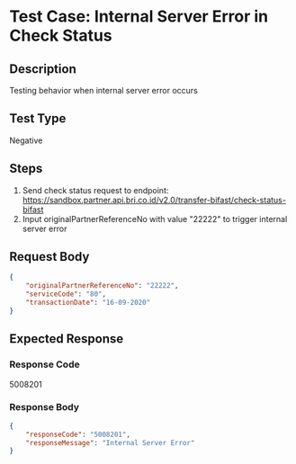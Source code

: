 # Test Case: Internal Server Error in Check Status

## Description
Testing behavior when internal server error occurs

## Test Type
Negative

## Steps
1. Send check status request to endpoint: https://sandbox.partner.api.bri.co.id/v2.0/transfer-bifast/check-status-bifast
2. Input originalPartnerReferenceNo with value "22222" to trigger internal server error

## Request Body
```json
{
    "originalPartnerReferenceNo": "22222",
    "serviceCode": "80", 
    "transactionDate": "16-09-2020"
}
```

## Expected Response
### Response Code
5008201

### Response Body
```json
{
    "responseCode": "5008201",
    "responseMessage": "Internal Server Error"
}
```
